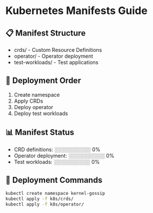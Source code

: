 # Kubernetes Manifests Guide

## 📋 Manifest Structure
- crds/ - Custom Resource Definitions
- operator/ - Operator deployment
- test-workloads/ - Test applications

## 🎯 Deployment Order
1. Create namespace
2. Apply CRDs
3. Deploy operator
4. Deploy test workloads

## 📊 Manifest Status
- CRD definitions: ░░░░░░░░░░ 0%
- Operator deployment: ░░░░░░░░░░ 0%
- Test workloads: ░░░░░░░░░░ 0%

## 🔧 Deployment Commands
```bash
kubectl create namespace kernel-gossip
kubectl apply -f k8s/crds/
kubectl apply -f k8s/operator/
```